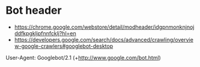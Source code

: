 # Bot header

- https://chrome.google.com/webstore/detail/modheader/idgpnmonknjnojddfkpgkljpfnnfcklj?hl=en
- https://developers.google.com/search/docs/advanced/crawling/overview-google-crawlers#googlebot-desktop

User-Agent: Googlebot/2.1 (+http://www.google.com/bot.html)
